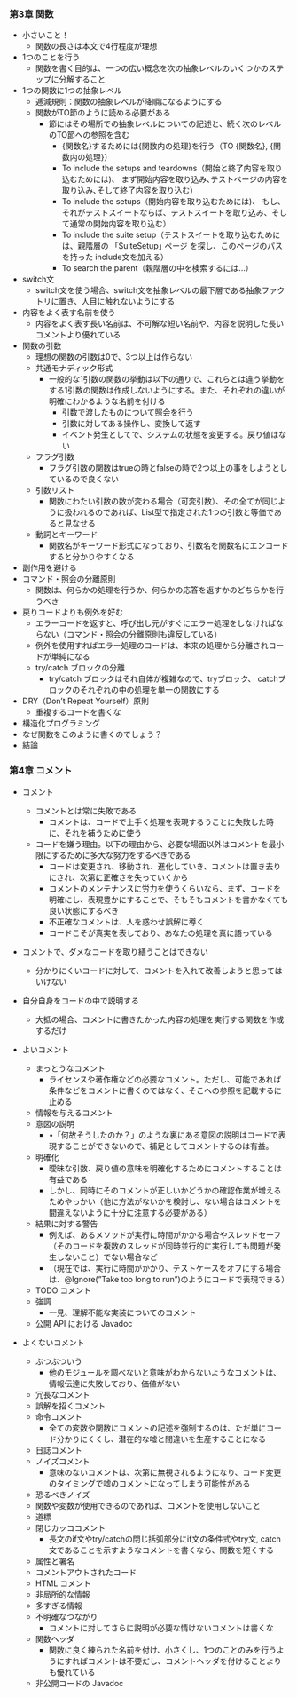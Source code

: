 ### 第3章 関数

- 小さいこと！
    - 関数の長さは本文で4行程度が理想
- 1つのことを行う
    - 関数を書く目的は、一つの広い概念を次の抽象レベルのいくつかのステップに分解すること
- 1つの関数に1つの抽象レベル
    - 逓減規則：関数の抽象レベルが降順になるようにする
    - 関数がTO節のように読める必要がある
        - 節にはその場所での抽象レベルについての記述と、続く次のレベルのTO節への参照を含む
            - {関数名}するためには{関数内の処理}を行う（TO {関数名}, {関数内の処理}）
            - To include the setups and teardowns（開始と終了内容を取り込むためには)、 まず開始内容を取り込み､テストページの内容を取り込み､そして終了内容を取り込む）
            - To include the setups（開始内容を取り込むためには)、 もし、それがテストスイートならば、テストスイートを取り込み、そして通常の開始内容を取り込む）
            - To include the suite setup（テストスイートを取り込むためには、親階層の 「SuiteSetup｣ ページ を探し、このページのパスを持った include文を加える）
            - To search the parent（親階層の中を検索するには...）
- switch文
    - switch文を使う場合、switch文を抽象レベルの最下層である抽象ファクトリに置き、人目に触れないようにする
- 内容をよく表す名前を使う
    - 内容をよく表す長い名前は、不可解な短い名前や、内容を説明した長いコメントより優れている
- 関数の引数
    - 理想の関数の引数は0で、3つ以上は作らない
    - 共通モナディック形式
        - 一般的な1引数の関数の挙動は以下の通りで、これらとは違う挙動をする1引数の関数は作成しないようにする。また、それぞれの違いが明確にわかるような名前を付ける
            - 引数で渡したものについて照会を行う
            - 引数に対してある操作し、変換して返す
            - イベント発生としてで、システムの状態を変更する。戻り値はない
    - フラグ引数
        - フラグ引数の関数はtrueの時とfalseの時で2つ以上の事をしようとしているので良くない
    - 引数リスト
        - 関数にわたい引数の数が変わる場合（可変引数）、その全てが同じように扱われるのであれば、List型で指定された1つの引数と等価であると見なせる
    - 動詞とキーワード
        - 関数名がキーワード形式になっており、引数名を関数名にエンコードすると分かりやすくなる
- 副作用を避ける
- コマンド・照会の分離原則
    - 関数は、何らかの処理を行うか、何らかの応答を返すかのどちらかを行うべき
- 戻りコードよりも例外を好む
    - エラーコードを返すと、呼び出し元がすぐにエラー処理をしなければならない（コマンド・照会の分離原則も違反している）
    - 例外を使用すればエラー処理のコードは、本来の処理から分離されコードが単純になる
    - try/catch ブロックの分離
        - try/catch ブロックはそれ自体が複雑なので、tryブロック、 catchブロックのそれぞれの中の処理を単一の関数にする
- DRY（Don’t Repeat Yourself）原則
    - 重複するコードを書くな
- 構造化プログラミング
- なぜ関数をこのように書くのでしょう？
- 結論

### 第4章 コメント

- コメント
    - コメントとは常に失敗である
        - コメントは、コードで上手く処理を表現するうことに失敗した時に、それを補うために使う
    - コードを嫌う理由。以下の理由から、必要な場面以外はコメントを最小限にするために多大な努力をするべきである
        - コードは変更され、移動され、進化していき、コメントは置き去りにされ、次第に正確さを失っていくから
        - コメントのメンテナンスに労力を使うくらいなら、まず、コードを明確にし、表現豊かにすることで、そもそもコメントを書かなくても良い状態にするべき
        - 不正確なコメントは、人を惑わせ誤解に導く
        - コードこそが真実を表しており、あなたの処理を真に語っている
- コメントで、ダメなコードを取り繕うことはできない
    - 分かりにくいコードに対して、コメントを入れて改善しようと思ってはいけない
- 自分自身をコードの中で説明する
    - 大抵の場合、コメントに書きたかった内容の処理を実行する関数を作成するだけ
- よいコメント
    - まっとうなコメント
        - ライセンスや著作権などの必要なコメント。ただし、可能であれば条件などをコメントに書くのではなく、そこへの参照を記載するに止める
    - 情報を与えるコメント
    - 意図の説明
        - •「何故そうしたのか？」のような裏にある意図の説明はコードで表現することができないので、補足としてコメントするのは有益。
    - 明確化
        - 曖昧な引数、戻り値の意味を明確化するためにコメントすることは有益である
        - しかし、同時にそのコメントが正しいかどうかの確認作業が増えるためやっかい（他に方法がないかを検討し、ない場合はコメントを間違えないように十分に注意する必要がある）
    - 結果に対する警告
        - 例えば、あるメソッドが実行に時間がかかる場合やスレッドセーフ（そのコードを複数のスレッドが同時並行的に実行しても問題が発生しないこと）でない場合など
        - （現在では、実行に時間がかかり、テストケースをオフにする場合は、@Ignore(”Take  too long to run”)のようにコードで表現できる）
    - TODO コメント
    - 強調
        - 一見、理解不能な実装についてのコメント
    - 公開 API における Javadoc

- よくないコメント
    - ぶつぶついう
        - 他のモジュールを調べないと意味がわからないようなコメントは、情報伝達に失敗しており、価値がない
    - 冗長なコメント
    - 誤解を招くコメント
    - 命令コメント
        - 全ての変数や関数にコメントの記述を強制するのは、ただ単にコード分かりにくくし、潜在的な嘘と間違いを生産することになる
    - 日誌コメント
    - ノイズコメント
        - 意味のないコメントは、次第に無視されるようになり、コード変更のタイミングで嘘のコメントになってしまう可能性がある
    - 恐るべきノイズ
    - 関数や変数が使用できるのであれば、コメントを使用しないこと
    - 道標
    - 閉じカッココメント
        - 長文のif文やtry/catchの閉じ括弧部分にif文の条件式やtry文, catch文であることを示すようなコメントを書くなら、関数を短くする
    - 属性と署名
    - コメントアウトされたコード
    - HTML コメント
    - 非局所的な情報
    - 多すぎる情報
    - 不明確なつながり
        - コメントに対してさらに説明が必要な情けないコメントは書くな
    - 関数ヘッダ
        - 関数に良く練られた名前を付け、小さくし、1つのことのみを行うようにすればコメントは不要だし、コメントヘッダを付けることよりも優れている
    - 非公開コードの Javadoc